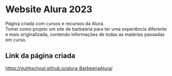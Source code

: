 # Website Alura 2023
Página criada com cursos e recursos da Alura.<br>
Tomei como projeto um site de barbearia para ter uma experiência diferente e mais originalizada, contendo informações de todas as matérias passadas em curso.<br>

## Link da página criada
https://guhhschool.github.io/alura-BarbeariaAlura/
